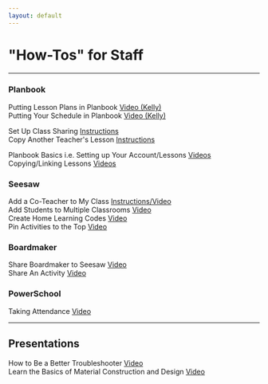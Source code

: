 ```yaml
---
layout: default
---
```

# "How-Tos" for Staff
---

### Planbook
Putting Lesson Plans in Planbook [Video (Kelly)](https://youtu.be/iCm7PtPL3b4)  
Putting Your Schedule in Planbook [Video (Kelly)](https://youtu.be/8Y1HBBPoeUU)

Set Up Class Sharing [Instructions](../pages/Planbook/ClassShare.html)  
Copy Another Teacher's Lesson [Instructions](../pages/Planbook/CopyLesson.html)

Planbook Basics i.e. Setting up Your Account/Lessons [Videos](https://planbook.uservoice.com/knowledgebase/articles/1948093-video-tutorials-basics)  
Copying/Linking Lessons [Videos](https://planbook.uservoice.com/knowledgebase/articles/1948102-video-tutorials-copying-linking) 

### Seesaw
Add a Co-Teacher to My Class [Instructions/Video](https://help.seesaw.me/hc/en-us/articles/203728745-How-do-I-add-a-teacher-or-co-teacher-to-my-class-)  
Add Students to Multiple Classrooms [Video](https://youtu.be/ox9xjcpPJ4M)  
Create Home Learning Codes [Video](https://youtu.be/dm8S3X5PDG4)  
Pin Activities to the Top [Video](https://youtu.be/T_PUGhaS1tY)

### Boardmaker
Share Boardmaker to Seesaw [Video](https://youtu.be/dxH49z9wza0)  
Share An Activity [Video](https://youtu.be/pl9yPZOrxyI)

### PowerSchool
Taking Attendance [Video](https://youtu.be/6vm_gwdmGGo)

---
## Presentations
How to Be a Better Troubleshooter [Video](https://youtu.be/hSEcb6cYW90)  
Learn the Basics of Material Construction and Design [Video](https://youtu.be/ttyEVTgCcQg)




